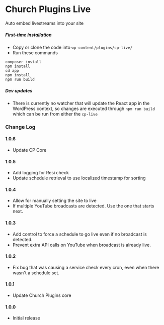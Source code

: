 # Church Plugins Live
Auto embed livestreams into your site

##### First-time installation  #####

- Copy or clone the code into `wp-content/plugins/cp-live/`
- Run these commands
```
composer install
npm install
cd app
npm install
npm run build
```

##### Dev updates  #####

- There is currently no watcher that will update the React app in the WordPress context, so changes are executed through `npm run build` which can be run from either the `cp-live`

### Change Log

#### 1.0.6
* Update CP Core

#### 1.0.5
* Add logging for Resi check
* Update schedule retrieval to use localized timestamp for sorting

#### 1.0.4
* Allow for manually setting the site to live
* If multiple YouTube broadcasts are detected. Use the one that starts next.

#### 1.0.3
* Add control to force a schedule to go live even if no broadcast is detected.
* Prevent extra API calls on YouTube when broadcast is already live.

#### 1.0.2
* Fix bug that was causing a service check every cron, even when there wasn't a schedule set.

#### 1.0.1
* Update Church Plugins core

#### 1.0.0
* Initial release
